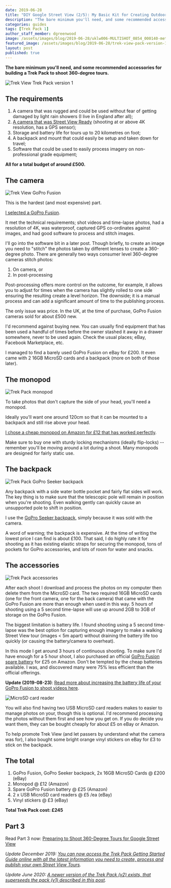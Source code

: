 ```yaml
---
date: 2019-06-28
title: "DIY Google Street View (2/5): My Basic Kit for Creating Outdoor Street View Tours"
description: "The bare minimum you'll need, and some recommended accessories for building a Trek Pack to shoot 360-degree tours."
categories: guides
tags: [Trek Pack 1]
author_staff_member: dgreenwood
image: /assets/images/blog/2019-06-28/uklw006-MULTISHOT_0854_000140-meta.jpg
featured_image: /assets/images/blog/2019-06-28/trek-view-pack-version-1-sm.jpg
layout: post
published: true
---
```


**The bare minimum you'll need, and some recommended accessories for building a Trek Pack to shoot 360-degree tours.**

<img class="img-fluid" src="/assets/images/blog/2019-06-28/trek-view-pack-version-1-sm.jpg" alt="Trek View Trek Pack version 1" title="Trek View Trek Pack version 1" />

## The requirements

1. A camera that was rugged and could be used without fear of getting damaged by light rain showers (I live in England after all);
2. [A camera that was Street View Ready](https://www.google.com/streetview/contacts-tools/products/) (shooting at or above 4K resolution, has a GPS sensor);
3. Storage and battery life for tours up to 20 kilometres on foot;
4. A backpack and mount that could easily be setup and taken down for travel;
5. Software that could be used to easily process imagery on non-professional grade equipment; 

**All for a total budget of around £500.**

## The camera

<img class="img-fluid" src="/assets/images/blog/2019-06-28/trek-view-go-pro-fusion.jpg" alt="Trek View GoPro Fusion" title="Trek View GoPro Fusion" />

This is the hardest (and most expensive) part.

[I selected a GoPro Fusion](https://gopro.com/en/gb/shop/cameras/fusion/CHDHZ-103-master.html).

It met the technical requirements; shot videos and time-lapse photos, had a resolution of 4K, was waterproof, captured GPS co-ordinates against images, and had good software to process and stitch images.

I'll go into the software bit in a later post. Though briefly, to create an image you need to "stitch" the photos taken by different lenses to create a 360-degree photo. There are generally two ways consumer level 360-degree cameras stitch photos:

1. On camera, or
2. In post-processing

Post-processing offers more control on the outcome, for example, it allows you to adjust for times when the camera has slightly rolled to one side ensuring the resulting create a level horizon. The downside; it is a manual process and can add a significant amount of time to the publishing process.

The only issue was price. In the UK, at the time of purchase, GoPro Fusion cameras sold for about £500 new.

I'd recommend against buying new. You can usually find equipment that has been used a handful of times before the owner stashed it away in a drawer somewhere, never to be used again. Check the usual places; eBay, Facebook Marketplace, etc.

I managed to find a barely used GoPro Fusion on eBay for £200. It even came with 2 16GB MicroSD cards and a backpack (more on both of those later).

## The monopod

<img class="img-fluid" src="/assets/images/blog/2019-06-28/trek-view-trek-pack-monopod.jpg" alt="Trek Pack monopod" title="Trek Pack monopod" />

To take photos that don't capture the side of your head, you'll need a monopod.

Ideally you'll want one around 120cm so that it can be mounted to a backpack and still rise above your head.

[I chose a cheap monopod on Amazon for £12 that has worked perfectly](https://www.amazon.co.uk/gp/product/B00X9SM134/).

Make sure to buy one with sturdy locking mechanisms (ideally flip-locks) -- remember you'll be moving around a lot during a shoot. Many monopods are designed for fairly static use.

## The backpack

<img class="img-fluid" src="/assets/images/blog/2019-06-28/trek-pack-setup-for-travel.jpg" alt="Trek Pack GoPro Seeker backpack" title="Trek Pack GoPro Seeker backpack" />

Any backpack with a side water bottle pocket and fairly flat sides will work. The key thing is to make sure that the telescopic pole will remain in position when you're shooting. Even walking gently can quickly cause an unsupported pole to shift in position.

I use the [GoPro Seeker backpack](https://gopro.com/en/gb/shop/accessories/seeker/AWOPB-002.html), simply because it was sold with the camera.

A word of warning; the backpack is expensive. At the time of writing the lowest price I can find is about £100. That said, I do highly rate it for shooting as it has existing elastic straps for securing the monopod, tons of pockets for GoPro accessories, and lots of room for water and snacks.

## The accessories

<img class="img-fluid" src="/assets/images/blog/2019-06-28/trek-pack-accessories.jpg" alt="Trek Pack accessories" title="Trek Pack accessories" />

After each shoot I download and process the photos on my computer then delete them from the MicroSD card. The two required 16GB MicroSD cards (one for the front camera, one for the back camera) that came with the GoPro Fusion are more than enough when used in this way. 5 hours of shooting using a 5 second time-lapse will use up around 2GB to 3GB of storage on the GoPro Fusion.

The biggest limitation is battery life. I found shooting using a 5 second time-lapse was the best option for capturing enough imagery to make a walking Street View tour (images < 5m apart) without draining the battery life too quickly (or causing the battery/camera to overheat).

In this mode I get around 3 hours of continuous shooting. To make sure I'd have enough for a 5 hour shoot, I also purchased an official [GoPro Fusion spare battery](https://gopro.com/en/gb/shop/accessories/rechargeable-battery/ASBBA-001.html) for £25 on Amazon. Don't be tempted by the cheap batteries available. I was, and discovered many were 75% less efficient than the official offerings.

**Update (2019-08-23)**: [Read more about increasing the battery life of your GoPro Fusion to shoot videos here](/blog/2019/diy-google-street-view-part-6-increasing-gopro-fusion-battery-life).

<img class="img-fluid" src="/assets/images/blog/2019-06-28/trek-view-micro-sd-usb.jpg" alt="MicroSD card reader" title="MicroSD card reader" />

You will also find having two USB MicroSD card readers makes to easier to manage photos on your, though this is optional. I'd recommend processing the photos without them first and see how you get on. If you do decide you want them, they can be bought cheaply for about £5 on eBay or Amazon.

To help promote Trek View (and let passers by understand what the camera was for), I also bought some bright orange vinyl stickers on eBay for £3 to stick on the backpack.

## The total

1. GoPro Fusion, GoPro Seeker backpack, 2x 16GB MicroSD Cards @ £200 (eBay)
2. Monopod @ £12 (Amazon)
3. Spare GoPro Fusion battery @ £25 (Amazon)
4. 2 x USB MicroSD card readers @ £5 /ea (eBay)
5. Vinyl stickers @ £3 (eBay)

**Total Trek Pack cost: £245**

## Part 3

Read Part 3 now: [Preparing to Shoot 360-Degree Tours for Google Street View](/blog/2019/diy-google-street-view-part-3-preparing-to-shoot)

_Update December 2019: [You can now access the Trek Pack Getting Started Guide online with all the latest information you need to create, process and publish your own Street View Tours](/trek-pack/version-one)._

_Update June 2020: [A newer version of the Trek Pack (v2) exists, that superseeds the pack (v1) described in this post](/blog/2020/announcing-trek-pack-v2)._